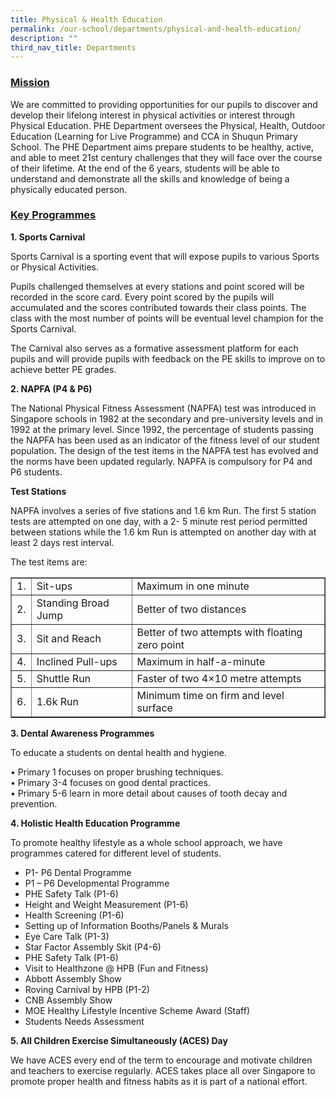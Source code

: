 ```yaml
---
title: Physical & Health Education
permalink: /our-school/departments/physical-and-health-education/
description: ""
third_nav_title: Departments
---
```

<h3><strong><span style="text-decoration: underline;">Mission</span></strong></h3>
<p>We are committed to providing opportunities for our pupils to discover and develop their lifelong interest in physical activities or&nbsp;interest through Physical Education.&nbsp;PHE Department oversees the Physical, Health, Outdoor Education (Learning for Live Programme) and CCA in Shuqun Primary School. The PHE Department aims prepare students to be healthy, active, and able to meet 21st century challenges that they will face over the course of their lifetime.&nbsp;At the end of the 6 years, students will be able to understand and demonstrate all the skills and knowledge of being a physically educated person.&nbsp;</p>
<h3><strong><span style="text-decoration: underline;">Key Programmes</span></strong></h3>
<p><strong>1. Sports Carnival</strong></p>
<div>
<p>Sports Carnival is a sporting event that will expose pupils to various Sports or Physical Activities.</p>
<p>Pupils challenged themselves at every stations and point scored will be recorded in the score card. Every point scored by the pupils will accumulated and the scores contributed towards their class points. The class with the most number of points will be eventual level champion for the Sports Carnival.</p>
<p>The Carnival also serves as a formative assessment platform for each pupils and will provide pupils with feedback on the PE skills to improve on to achieve better PE grades.</p>
</div>
<p><strong>2. NAPFA (P4 &amp; P6)</strong></p>
<div>
<p>The National Physical Fitness Assessment (NAPFA) test was introduced in Singapore schools in 1982 at the secondary and pre-university levels and in 1992 at the primary level. Since 1992, the percentage of students passing the NAPFA has been used as an indicator of the fitness level of our student population. The design of the test items in the NAPFA test has evolved and the norms have been updated regularly. NAPFA is compulsory for P4 and P6 students.</p>
<p><strong>Test Stations</strong></p>
<p>NAPFA involves a series of five stations and 1.6 km Run. The first 5 station tests are attempted on one day, with a 2- 5 minute rest period permitted between stations while the 1.6 km Run is attempted on another day with at least 2 days rest interval.</p>
<p>The test items are:</p>
</div>
<div>
<div class="table-responsive">
<table border="1">
<tbody>
<tr>
<td>1.</td>
<td>Sit-ups</td>
<td>Maximum in one minute</td>
</tr>
<tr>
<td>2.</td>
<td>Standing Broad Jump</td>
<td>Better of two distances</td>
</tr>
<tr>
<td>3.</td>
<td>Sit and Reach</td>
<td>Better of two attempts with floating zero point</td>
</tr>
<tr>
<td>4.</td>
<td>Inclined Pull-ups</td>
<td>Maximum in half-a-minute</td>
</tr>
<tr>
<td>5.</td>
<td>Shuttle Run</td>
<td>Faster of two 4&times;10 metre attempts</td>
</tr>
<tr>
<td>6.</td>
<td>1.6k Run</td>
<td>Minimum time on firm and level surface</td>
</tr>
</tbody>
</table>
</div>
</div>
<p><strong>3. Dental Awareness Programmes</strong></p>
<p>To educate a students on dental health and hygiene.</p>
<p>&bull; Primary 1 focuses on proper brushing techniques.<br />&bull; Primary 3-4 focuses on good dental practices.<br />&bull; Primary 5-6 learn in more detail about causes of tooth decay and prevention.</p>
<p><strong>4. Holistic Health Education Programme</strong></p>
<p>To promote healthy lifestyle as a whole school approach, we have programmes catered for different level of students.&nbsp;</p>
<ul>
<li>P1- P6 Dental Programme</li>
<li>P1 &ndash; P6 Developmental Programme</li>
<li>PHE Safety Talk (P1-6)</li>
<li>Height and Weight Measurement (P1-6)</li>
<li>Health Screening (P1-6)</li>
<li>Setting up of Information Booths/Panels &amp; Murals</li>
<li>Eye Care Talk (P1-3)</li>
<li>Star Factor Assembly Skit (P4-6)</li>
<li>PHE Safety Talk (P1-6)</li>
<li>Visit to Healthzone @ HPB (Fun and Fitness)</li>
<li>Abbott Assembly Show</li>
<li>Roving Carnival by HPB (P1-2)</li>
<li>CNB Assembly Show</li>
<li>MOE Healthy Lifestyle Incentive Scheme Award (Staff)</li>
<li>Students Needs Assessment</li>
</ul>
<p><strong>5. All Children Exercise Simultaneously (ACES) Day</strong></p>
<p>We have ACES every end of the term to encourage and motivate children and teachers to exercise regularly. ACES takes place all over Singapore to promote proper health and fitness habits as it is part of a national effort.</p>